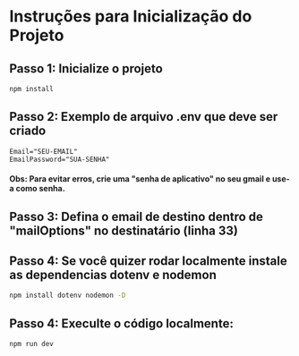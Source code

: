 # Instruções para Inicialização do Projeto

## Passo 1: Inicialize o projeto

```bash
npm install
```

## Passo 2: Exemplo de arquivo .env que deve ser criado

```env
Email="SEU-EMAIL"
EmailPassword="SUA-SENHA"
```

#### Obs: Para evitar erros, crie uma "senha de aplicativo" no seu gmail e use-a como senha.

## Passo 3: Defina o email de destino dentro de "mailOptions" no destinatário (linha 33)

## Passo 4: Se você quizer rodar localmente instale as dependencias dotenv e nodemon

```bash
npm install dotenv nodemon -D
```

## Passo 4: Execulte o código localmente:

```bash
npm run dev
```


